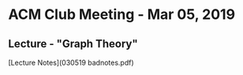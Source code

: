 ACM Club Meeting - Mar 05, 2019
===

Lecture - "Graph Theory"
---

[Lecture Notes](030519 badnotes.pdf)

